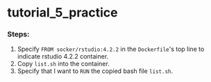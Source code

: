 # tutorial_5_practice
### Steps:
1. Specify `FROM socker/rstudio:4.2.2` in the `Dockerfile`'s top line to indicate rstudio 4.2.2 container.
2. Copy `list.sh` into the container.
3. Specify that I want to `RUN` the copied bash file `list.sh`.